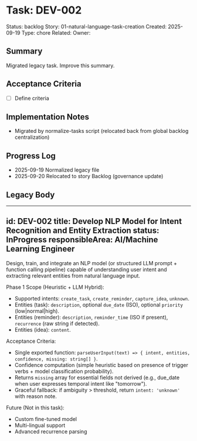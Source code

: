 # Task: DEV-002
Status: backlog
Story: 01-natural-language-task-creation
Created: 2025-09-19
Type: chore
Related:
Owner:

## Summary
Migrated legacy task. Improve this summary.

## Acceptance Criteria
- [ ] Define criteria

## Implementation Notes
- Migrated by normalize-tasks script (relocated back from global backlog centralization)

## Progress Log
- 2025-09-19 Normalized legacy file
- 2025-09-20 Relocated to story Backlog (governance update)

## Legacy Body

---
id: DEV-002
title: Develop NLP Model for Intent Recognition and Entity Extraction
status: InProgress
responsibleArea: AI/Machine Learning Engineer
---
Design, train, and integrate an NLP model (or structured LLM prompt + function calling pipeline) capable of understanding user intent and extracting relevant entities from natural language input.

Phase 1 Scope (Heuristic + LLM Hybrid):
- Supported intents: `create_task`, `create_reminder`, `capture_idea`, `unknown`.
- Entities (task): `description`, optional `due_date` (ISO), optional `priority` (low|normal|high).
- Entities (reminder): `description`, `reminder_time` (ISO if present), `recurrence` (raw string if detected).
- Entities (idea): `content`.

Acceptance Criteria:
- Single exported function: `parseUserInput(text) => { intent, entities, confidence, missing: string[] }`.
- Confidence computation (simple heuristic based on presence of trigger verbs + model classification probability).
- Returns `missing` array for essential fields not derived (e.g., due_date when user expresses temporal intent like "tomorrow").
- Graceful fallback: if ambiguity > threshold, return `intent: 'unknown'` with reason note.

Future (Not in this task):
- Custom fine-tuned model
- Multi-lingual support
- Advanced recurrence parsing
